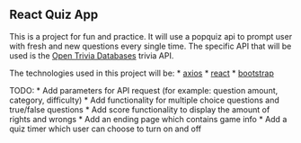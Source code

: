 ## React Quiz App

This is a project for fun and practice. It will use a popquiz api to prompt user with fresh and new questions every single time. The specific API that will be used is the [Open Trivia Databases](https://opentdb.com/) trivia API.

The technologies used in this project will be:
    * [axios](https://github.com/axios/axios)
    * [react](https://reactjs.org/)
    * [bootstrap](https://getbootstrap.com/)


TODO:
    * Add parameters for API request (for example: question amount, category, difficulty)
    * Add functionality for multiple choice questions and true/false questions
    * Add score functionality to display the amount of rights and wrongs
    * Add an ending page which contains game info
    * Add a quiz timer which user can choose to turn on and off